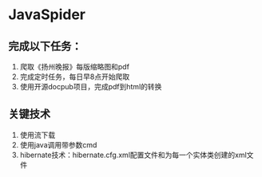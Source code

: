 # JavaSpider
## 完成以下任务：
1. 爬取《扬州晚报》每版缩略图和pdf
2. 完成定时任务，每日早8点开始爬取
3. 使用开源docpub项目，完成pdf到html的转换

## 关键技术
1. 使用流下载
2. 使用java调用带参数cmd
3. hibernate技术：hibernate.cfg.xml配置文件和为每一个实体类创建的xml文件